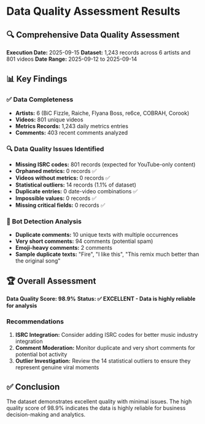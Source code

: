 # Data Quality Assessment Results

## 🔍 Comprehensive Data Quality Assessment

**Execution Date:** 2025-09-15
**Dataset:** 1,243 records across 6 artists and 801 videos
**Date Range:** 2025-09-12 to 2025-09-14

## 📊 Key Findings

### ✅ Data Completeness
- **Artists:** 6 (BiC Fizzle, Raiche, Flyana Boss, re6ce, COBRAH, Corook)
- **Videos:** 801 unique videos
- **Metrics Records:** 1,243 daily metrics entries
- **Comments:** 403 recent comments analyzed

### 🔍 Data Quality Issues Identified
- **Missing ISRC codes:** 801 records (expected for YouTube-only content)
- **Orphaned metrics:** 0 records ✅
- **Videos without metrics:** 0 records ✅
- **Statistical outliers:** 14 records (1.1% of dataset)
- **Duplicate entries:** 0 date-video combinations ✅
- **Impossible values:** 0 records ✅
- **Missing critical fields:** 0 records ✅

### 🤖 Bot Detection Analysis
- **Duplicate comments:** 10 unique texts with multiple occurrences
- **Very short comments:** 94 comments (potential spam)
- **Emoji-heavy comments:** 2 comments
- **Sample duplicate texts:** "Fire", "I like this", "This remix much better than the original song"

## 🏆 Overall Assessment

**Data Quality Score: 98.9%**
**Status: ✅ EXCELLENT - Data is highly reliable for analysis**

### Recommendations
1. **ISRC Integration:** Consider adding ISRC codes for better music industry integration
2. **Comment Moderation:** Monitor duplicate and very short comments for potential bot activity
3. **Outlier Investigation:** Review the 14 statistical outliers to ensure they represent genuine viral moments

## ✅ Conclusion
The dataset demonstrates excellent quality with minimal issues. The high quality score of 98.9% indicates the data is highly reliable for business decision-making and analytics.
